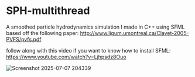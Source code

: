 # SPH-multithread
A smoothed particle hydrodynamics simulation I made in C++ using SFML based off the following paper: http://www.ligum.umontreal.ca/Clavet-2005-PVFS/pvfs.pdf

follow along with this video if you want to know how to install SFML: https://www.youtube.com/watch?v=Ljhpsdz8Ouo

![Screenshot 2025-07-07 204339](https://github.com/user-attachments/assets/75eb2bc1-cd93-4a00-9c01-0541d7bab340)
